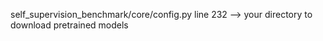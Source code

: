 self_supervision_benchmark/core/config.py
    line 232 --> your directory to download pretrained models

